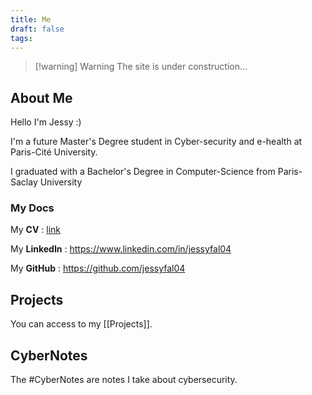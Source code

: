 ```yaml
---
title: Me
draft: false
tags:
---
```

> [!warning] Warning
>  The site is under construction...

## About Me
Hello I'm Jessy :)

I'm a future Master's Degree student in Cyber-security and e-health at Paris-Cité University.

I graduated with a Bachelor's Degree in Computer-Science from Paris-Saclay University 

### My Docs
My **CV** : [link](Res/cv.pdf)

My **LinkedIn** : https://www.linkedin.com/in/jessyfal04

My **GitHub** : https://github.com/jessyfal04

## Projects
You can access to my [[Projects]].

## CyberNotes 
The #CyberNotes are notes I take about cybersecurity.